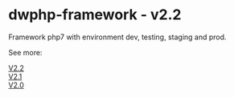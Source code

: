 # dwphp-framework - v2.2

Framework php7 with environment dev, testing, staging and prod.

See more:

[V2.2](https://github.com/dezwork/dwphp-framework/tree/v2.2)<br/>
[V2.1](https://github.com/dezwork/dwphp-framework/tree/v2.1)<br/>
[V2.0](https://github.com/dezwork/dwphp-framework/tree/v2.0)<br/>
